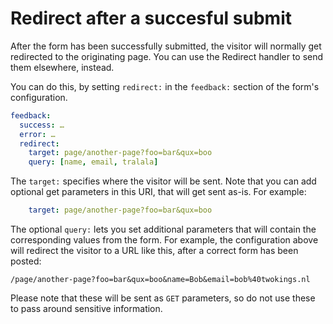 Redirect after a succesful submit
=================================

After the form has been successfully submitted, the visitor will normally get 
redirected to the originating page. You can use the Redirect handler to send 
them elsewhere, instead. 

You can do this, by setting `redirect:` in the `feedback:` section of the 
form's configuration.


```yaml
feedback:
  success: …
  error: …
  redirect:
    target: page/another-page?foo=bar&qux=boo
    query: [name, email, tralala]
```

The `target:` specifies where the visitor will be sent. Note that you can add 
optional get parameters in this URI, that will get sent as-is. For example: 

```yaml
    target: page/another-page?foo=bar&qux=boo
```

The optional `query:` lets you set additional parameters that will contain the 
corresponding values from the form. For example, the configuration above will redirect the visitor to a URL like this, after a correct form has been posted: 

```
/page/another-page?foo=bar&qux=boo&name=Bob&email=bob%40twokings.nl
```

Please note that these will be sent as `GET` parameters, so do not use these to 
pass around sensitive information.